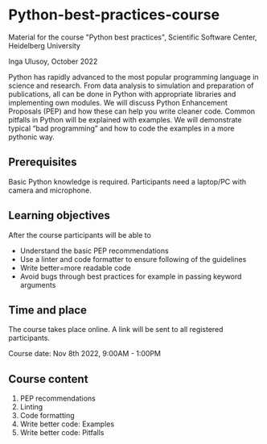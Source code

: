 # Python-best-practices-course
Material for the course "Python best practices", Scientific Software Center, Heidelberg University

Inga Ulusoy, October 2022

Python has rapidly advanced to the most popular programming language in science and
research. From data analysis to simulation and preparation of publications, all can be done in
Python with appropriate libraries and implementing own modules. We will discuss Python
Enhancement Proposals (PEP) and how these can help you write cleaner code. Common
pitfalls in Python will be explained with examples. We will demonstrate typical “bad
programming” and how to code the examples in a more pythonic way.

## Prerequisites
Basic Python knowledge is required. Participants need a laptop/PC with camera and
microphone.

## Learning objectives
After the course participants will be able to
- Understand the basic PEP recommendations
- Use a linter and code formatter to ensure following of the guidelines
- Write better=more readable code
- Avoid bugs through best practices for example in passing keyword arguments

## Time and place
The course takes place online. A link will be sent to all registered participants.

Course date: Nov 8th 2022, 9:00AM - 1:00PM 

## Course content

1. PEP recommendations
1. Linting
1. Code formatting
1. Write better code: Examples
1. Write better code: Pitfalls
